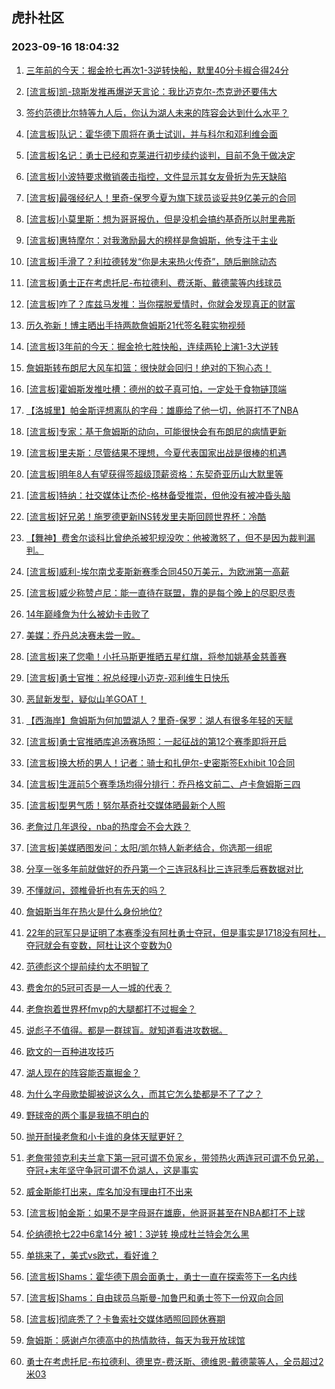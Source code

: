 ## 虎扑社区 
### 2023-09-16 18:04:32

1. [三年前的今天：掘金抢七再次1-3逆转快船，默里40分卡椒合得24分](https://bbs.hupu.com/62122273.html)

2. [[流言板]凯-琼斯发推再爆逆天言论：我比迈克尔-杰克逊还要伟大](https://bbs.hupu.com/62121172.html)

3. [签约范德比尔特等九人后，你认为湖人未来的阵容会达到什么水平？](https://bbs.hupu.com/62121407.html)

4. [[流言板]队记：霍华德下周将在勇士试训，并与科尔和邓利维会面](https://bbs.hupu.com/62122491.html)

5. [[流言板]名记：勇士已经和克莱进行初步续约谈判，目前不急于做决定](https://bbs.hupu.com/62120657.html)

6. [[流言板]小波特要求撤销袭击指控，文件显示其女友骨折为先天缺陷](https://bbs.hupu.com/62121226.html)

7. [[流言板]最强经纪人！里奇-保罗今夏为旗下球员谈妥共9亿美元的合同](https://bbs.hupu.com/62120547.html)

8. [[流言板]小莫里斯：想为哥哥报仇，但是没机会搞约基奇所以肘里弗斯](https://bbs.hupu.com/62122994.html)

9. [[流言板]惠特摩尔：对我激励最大的榜样是詹姆斯，他专注于主业](https://bbs.hupu.com/62122438.html)

10. [[流言板]手滑了？利拉德转发“你是未来热火传奇”，随后删除动态](https://bbs.hupu.com/62119257.html)

11. [[流言板]勇士正在考虑托尼-布拉德利、费沃斯、戴德蒙等内线球员](https://bbs.hupu.com/62122598.html)

12. [[流言板]咋了？库兹马发推：当你摆脱爱情时，你就会发现真正的财富](https://bbs.hupu.com/62118921.html)

13. [历久弥新！博主晒出手持两款詹姆斯21代签名鞋实物视频](https://bbs.hupu.com/62121833.html)

14. [[流言板]3年前的今天：掘金抢七胜快船，连续两轮上演1-3大逆转](https://bbs.hupu.com/62119945.html)

15. [詹姆斯转布朗尼大风车扣篮：很快就会回归！绝对的下狗心态！](https://bbs.hupu.com/62118403.html)

16. [[流言板]霍姆斯发推吐槽：德州的蚊子真可怕，一定处于食物链顶端](https://bbs.hupu.com/62121715.html)

17. [【洛城里】帕金斯评想离队的字母：雄鹿给了他一切，他哥打不了NBA](https://bbs.hupu.com/62120358.html)

18. [[流言板]专家：基于詹姆斯的动向，可能很快会有布朗尼的病情更新](https://bbs.hupu.com/62119726.html)

19. [[流言板]里夫斯：尽管结果不理想，今夏代表国家出战是很棒的机遇](https://bbs.hupu.com/62118430.html)

20. [[流言板]明年8人有望获得签超级顶薪资格：东契奇亚历山大默里等](https://bbs.hupu.com/62119773.html)

21. [[流言板]特纳：社交媒体让杰伦-格林备受推崇，但他没有被冲昏头脑](https://bbs.hupu.com/62119534.html)

22. [[流言板]好兄弟！施罗德更新INS转发里夫斯回顾世界杯：冷酷](https://bbs.hupu.com/62119179.html)

23. [【舞神】费舍尔谈科比曾绝杀被犯规没吹：他被激怒了，但不是因为裁判漏判。](https://bbs.hupu.com/62120654.html)

24. [[流言板]威利-埃尔南戈麦斯新赛季合同450万美元，为欧洲第一高薪](https://bbs.hupu.com/62121211.html)

25. [[流言板]威少称赞卢尼：能一直待在联盟，靠的是每个晚上的尽职尽责](https://bbs.hupu.com/62119952.html)

26. [14年巅峰詹为什么被幼卡击败了](https://bbs.hupu.com/62121984.html)

27. [美媒：乔丹总决赛未尝一败。](https://bbs.hupu.com/62121144.html)

28. [[流言板]来了您嘞！小托马斯更推晒五星红旗，将参加姚基金慈善赛](https://bbs.hupu.com/62120726.html)

29. [[流言板]勇士官推：祝总经理小迈克-邓利维生日快乐](https://bbs.hupu.com/62121841.html)

30. [恶鼠新发型，疑似山羊GOAT！](https://bbs.hupu.com/62119508.html)

31. [【西海岸】詹姆斯为何加盟湖人？里奇-保罗：湖人有很多年轻的天赋](https://bbs.hupu.com/62120351.html)

32. [[流言板]勇士官推晒库追汤赛场照：一起征战的第12个赛季即将开启](https://bbs.hupu.com/62119641.html)

33. [[流言板]换大桥的男人！记者：骑士和扎伊尔-史密斯签Exhibit 10合同](https://bbs.hupu.com/62121123.html)

34. [[流言板]生涯前5个赛季场均得分排行：乔丹格文前二、卢卡詹姆斯三四](https://bbs.hupu.com/62120056.html)

35. [[流言板]型男气质！努尔基奇社交媒体晒最新个人照](https://bbs.hupu.com/62121751.html)

36. [老詹过几年退役，nba的热度会不会大跌？](https://bbs.hupu.com/62122715.html)

37. [[流言板]美媒晒图发问：太阳/凯尔特人新老结合，你选那一组呢](https://bbs.hupu.com/62120198.html)

38. [分享一张多年前就做好的乔丹第一个三连冠&科比三连冠季后赛数据对比](https://bbs.hupu.com/62121979.html)

39. [不懂就问，颈椎骨折也有先天的吗？](https://bbs.hupu.com/62122087.html)

40. [詹姆斯当年在热火是什么身份地位?](https://bbs.hupu.com/62122090.html)

41. [22年的冠军只是证明了本赛季没有阿杜勇士夺冠，但是事实是1718没有阿杜，夺冠就会有变数，阿杜让这个变数为0](https://bbs.hupu.com/62122005.html)

42. [范德彪这个提前续约太不明智了](https://bbs.hupu.com/62122736.html)

43. [费舍尔的5冠可否是一人一城的代表？](https://bbs.hupu.com/62121748.html)

44. [老詹抱着世界杯fmvp的大腿都打不过掘金？](https://bbs.hupu.com/62122941.html)

45. [说彪子不值得。都是一群球盲。就知道看进攻数据。](https://bbs.hupu.com/62122919.html)

46. [欧文的一百种进攻技巧](https://bbs.hupu.com/62122447.html)

47. [湖人现在的阵容能否赢掘金？](https://bbs.hupu.com/62122794.html)

48. [为什么字母歌垫脚被说这么久，而其它怎么垫都是不了了之？](https://bbs.hupu.com/62122253.html)

49. [野球帝的两个事是我搞不明白的](https://bbs.hupu.com/62120153.html)

50. [抛开耐操老詹和小卡谁的身体天赋更好？](https://bbs.hupu.com/62120659.html)

51. [老詹带领克利夫兰拿下第一冠可谓不负家乡，带领热火两连冠可谓不负兄弟，夺冠+末年坚守争冠可谓不负湖人，这是事实](https://bbs.hupu.com/62122251.html)

52. [威金斯能打出来，库名加没有理由打不出来](https://bbs.hupu.com/62122656.html)

53. [[流言板]帕金斯：如果不是字母哥在雄鹿，他哥哥甚至在NBA都打不上球](https://bbs.hupu.com/62119527.html)

54. [伦纳德抢七22中6拿14分 被1：3逆转 换成杜兰特会怎么黑](https://bbs.hupu.com/62122521.html)

55. [单挑来了，美式vs欧式，看好谁？](https://bbs.hupu.com/62121784.html)

56. [[流言板]Shams：霍华德下周会面勇士，勇士一直在探索签下一名内线](https://bbs.hupu.com/62117503.html)

57. [[流言板]Shams：自由球员乌斯曼-加鲁巴和勇士签下一份双向合同](https://bbs.hupu.com/62117546.html)

58. [[流言板]彻底秃了？卡鲁索社交媒体晒照回顾休赛期](https://bbs.hupu.com/62121610.html)

59. [詹姆斯：感谢卢尔德高中的热情款待，每天为我开放球馆](https://bbs.hupu.com/62118288.html)

60. [勇士在考虑托尼-布拉德利、德里克-费沃斯、德维恩-戴德蒙等人，全员超过2米03](https://bbs.hupu.com/62121908.html)

